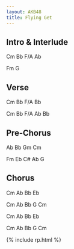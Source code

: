 ```yaml
---
layout: AKB48
title: Flying Get
---
```

## Intro & Interlude 
Cm Bb F/A Ab 

Fm G 

## Verse 
Cm Bb F/A Bb 

Cm Bb F/A Ab Bb 

## Pre-Chorus 
Ab Bb Gm Cm 

Fm Eb C# Ab G 

## Chorus 
Cm Ab Bb Eb 

Cm Ab Bb G Cm 

Cm Ab Bb Eb 

Cm Ab Bb G Cm 

{% include rp.html %}
